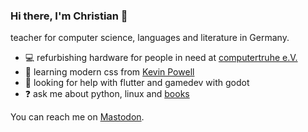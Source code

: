 ### Hi there, I'm Christian 👋

teacher for computer science, languages and literature in Germany.

<!--
**cmacht/cmacht** is a ✨ _special_ ✨ repository because its `README.md` (this file) appears on your GitHub profile.

Here are some ideas to get you started:

- 🤔 I’m looking for help with ...
- 👯 I’m looking to collaborate on ...
- 📫 How to reach me: ...
- 😄 Pronouns: ...
- ⚡ Fun fact: ...
-->

- 💻 refurbishing hardware for people in need at [computertruhe e.V.](https://computertruhe.de/)
- 🌱 learning modern css from [Kevin Powell](https://www.youtube.com/kevinpowell)
- 🤔 looking for help with flutter and gamedev with godot
- ❓ ask me about python, linux and [books](http://books.machtigall.de)

You can reach me on [Mastodon](https://fosstodon.org/@cmacht).
